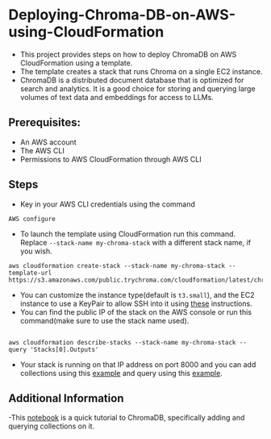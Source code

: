 # Deploying-Chroma-DB-on-AWS-using-CloudFormation
- This project provides steps on how to deploy ChromaDB on AWS CloudFormation using a template.
- The template creates a stack that runs Chroma on a single EC2 instance. 
- ChromaDB is a distributed document database that is optimized for search and analytics. It is a good choice for storing and querying large volumes of text data and embeddings for access to LLMs.

## Prerequisites:
- An AWS account
- The AWS CLI
- Permissions to AWS CloudFormation through AWS CLI

## Steps
- Key in your AWS CLI credentials using the command
```
AWS configure
```
- To launch the template using CloudFormation run this command. Replace `--stack-name my-chroma-stack` with a different stack name, if you wish.
```
aws cloudformation create-stack --stack-name my-chroma-stack --template-url https://s3.amazonaws.com/public.trychroma.com/cloudformation/latest/chroma.cf.json
```
- You can customize the instance type(default is `t3.small`), and the EC2 instance to use a KeyPair to allow SSH into it using [these](https://docs.trychroma.com/deployment) instructions.
- You can find the public IP of the stack on the AWS console or run this command(make sure to use the stack name used).
```

aws cloudformation describe-stacks --stack-name my-chroma-stack --query 'Stacks[0].Outputs'
```
- Your stack is running on that IP address on port 8000 and you can add collections using this [example](https://github.com/KevKibe/Deploying-Chroma-DB-on-AWS-using-CloudFormation/blob/main/client.py) and query using this [example](https://github.com/KevKibe/Deploying-Chroma-DB-on-AWS-using-CloudFormation/blob/main/query.py).

## Additional Information
-This [notebook](https://github.com/KevKibe/Deploying-Chroma-DB-on-AWS-using-CloudFormation/blob/main/Semantic_Search_with_Chroma_DB.ipynb) is a quick tutorial to ChromaDB, specifically adding and querying collections on it.
